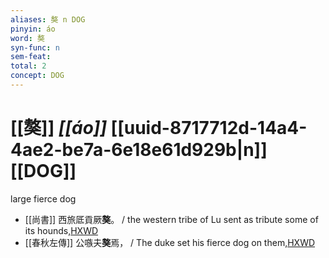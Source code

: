 ```yaml
---
aliases: 獒 n DOG
pinyin: áo
word: 獒
syn-func: n
sem-feat: 
total: 2
concept: DOG 
---
```

# [[獒]] *[[áo]]*  [[uuid-8717712d-14a4-4ae2-be7a-6e18e61d929b|n]] [[DOG]]
large fierce dog
 - [[尚書]] 西旅厎貢厥**獒**。 / the western tribe of Lu sent as tribute some of its hounds,[HXWD](https://hxwd.org/textview.html?location=KR1b0001_tls_033-2a.4)
 - [[春秋左傳]] 公嗾夫**獒**焉， / The duke set his fierce dog on them,[HXWD](https://hxwd.org/textview.html?location=KR1e0001_tls_007-42a.13)